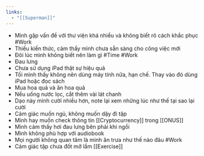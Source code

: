 ```yaml
---
links:
  - "[[Superman]]"
---
```

- Mình gặp vấn đề với thư viện khá nhiều và không biết rõ cách khắc phục #Work 
- Thiếu kiến thức, cảm thấy mình chưa sẵn sàng cho công việc mới
- Đôi lúc mình không biết nên làm gì #Time #Work 
- Đau lưng
- Chưa sử dụng iPad thật sự hiệu quả
- Tối mình thấy không nên dùng máy tính nữa, hạn chế. Thay vào đó dùng iPad hoặc đọc sách
- Mua hoa quả và ăn hoa quả
- Nếu uống nước lọc, cắt thêm vài lát chanh
- Dạo này mình cười nhiều hơn, note lại xem những lúc như thế tại sao lại cười
- Cảm giác muốn ngủ, không muốn dậy đi tập
- Mình hay muốn check thông tin [[Cryptocurrency]] trong [[ONUS]]
- Mình cảm thấy hơi đau lưng bên phải khi ngồi
- Mình không phù hợp với audiobook
- Mọi người không quan tâm là mình ăn trưa như thế nào đâu #Work 
- Cảm giác tập chưa đốt mỡ lắm [[Exercise]]